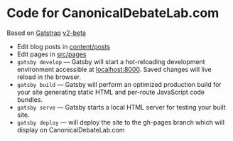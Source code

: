 # Code for CanonicalDebateLab.com

Based on [Gatstrap](https://github.com/jaxx2104/gatsby-starter-bootstrap) [v2-beta](https://github.com/jaxx2104/gatsby-starter-bootstrap/commit/1bee476bbdacf0630489b40c0b0692ad9c621a5f)

- Edit blog posts in [content/posts](https://github.com/canonical-debate-lab/website/tree/master/content/posts)
- Edit pages in [src/pages](https://github.com/canonical-debate-lab/website/tree/master/src/pages)
- `gatsby develop` — Gatsby will start a hot-reloading development environment accessible at [localhost:8000](http://localhost:8000). Saved changes will live reload in the browser.
- `gatsby build` — Gatsby will perform an optimized production build for your site generating static HTML and per-route JavaScript code bundles.
- `gatsby serve` — Gatsby starts a local HTML server for testing your built site.
- `gatsby deploy` — will deploy the site to the gh-pages branch which will display on CanonicalDebateLab.com
